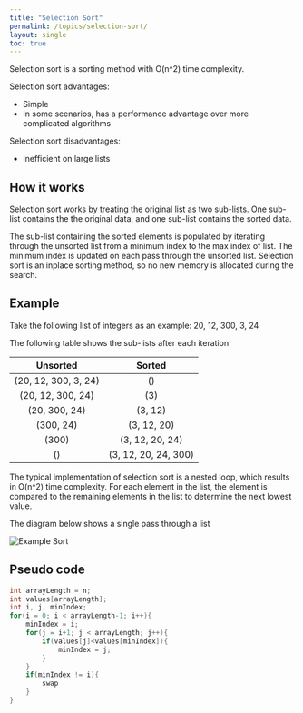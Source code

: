 ```yaml
---
title: "Selection Sort"
permalink: /topics/selection-sort/
layout: single
toc: true
---
```

Selection sort is a sorting method with O(n^2) time complexity.

Selection sort advantages:
- Simple
- In some scenarios, has a performance advantage over more complicated algorithms

Selection sort disadvantages:
- Inefficient on large lists

## How it works

Selection sort works by treating the original list as two sub-lists. One sub-list contains the the original data, and one sub-list contains the sorted data. 

The sub-list containing the sorted elements is populated by iterating through the unsorted list from a minimum index to the max index of list. The minimum index is updated on each pass through the unsorted list. Selection sort is an inplace sorting method, so no new memory is allocated during the search.

## Example

Take the following list of integers as an example:
20, 12, 300, 3, 24

The following table shows the sub-lists after each iteration

| Unsorted             | Sorted               |
|:--------------------:|:--------------------:|
| (20, 12, 300, 3, 24) | ()                   |
| (20, 12, 300, 24)    | (3)                  |
| (20, 300, 24)        | (3, 12)              |
| (300, 24)            | (3, 12, 20)          |
| (300)                | (3, 12, 20, 24)      |
| ()                   | (3, 12, 20, 24, 300) |

The typical implementation of selection sort is a nested loop, which results in O(n^2) time complexity. For each element in the list, the element is compared to the remaining elements in the list to determine the next lowest value. 

The diagram below shows a single pass through a list

![Example Sort](/structures-algorithms/assets/images/selection-sort.jpg)

## Pseudo code

```c++
int arrayLength = n;
int values[arrayLength];
int i, j, minIndex;
for(i = 0; i < arrayLength-1; i++){
    minIndex = i;
    for(j = i+1; j < arrayLength; j++){
        if(values[j]<values[minIndex]){
            minIndex = j;
        }
    }
    if(minIndex != i){
        swap
    }
}
```

